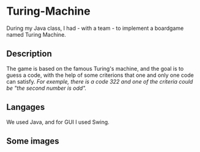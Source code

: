 # Turing-Machine
During my Java class, I had - with a team - to implement a boardgame named Turing Machine.

## Description
The game is based on the famous Turing's machine, and the goal is to guess a code, with the help of some criterions that one and only one code can satisfy.
*For exemple, there is a code 322 and one of the criteria could be "the second number is odd".*

## Langages
We used Java, and for GUI I used Swing.

## Some images
